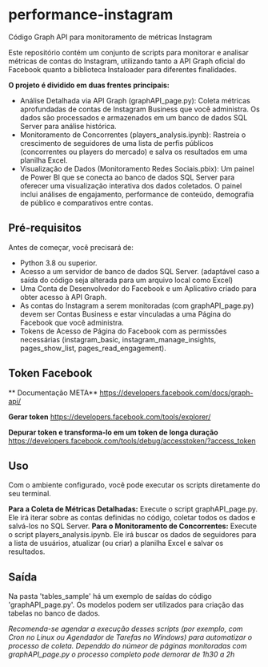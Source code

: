 # performance-instagram
Código Graph API  para monitoramento de métricas Instagram

Este repositório contém um conjunto de scripts para monitorar e analisar métricas de contas do Instagram, utilizando tanto a API Graph oficial do Facebook quanto a biblioteca Instaloader para diferentes finalidades.

**O projeto é dividido em duas frentes principais:**
- Análise Detalhada via API Graph (graphAPI_page.py): Coleta métricas aprofundadas de contas de Instagram Business que você administra. Os dados são processados e armazenados em um banco de dados SQL Server para análise histórica.
- Monitoramento de Concorrentes (players_analysis.ipynb): Rastreia o crescimento de seguidores de uma lista de perfis públicos (concorrentes ou players do mercado) e salva os resultados em uma planilha Excel.
- Visualização de Dados (Monitoramento Redes Sociais.pbix): Um painel de Power BI que se conecta ao banco de dados SQL Server para oferecer uma visualização interativa dos dados coletados. O painel inclui análises de engajamento, performance de conteúdo, demografia de público e comparativos entre contas.

## Pré-requisitos
Antes de começar, você precisará de:

- Python 3.8 ou superior.
- Acesso a um servidor de banco de dados SQL Server. (adaptável caso a saída do código seja alterada para um arquivo local como Excel)
- Uma Conta de Desenvolvedor do Facebook e um Aplicativo criado para obter acesso à API Graph.
- As contas do Instagram a serem monitoradas (com graphAPI_page.py) devem ser Contas Business e estar vinculadas a uma Página do Facebook que você administra.
- Tokens de Acesso de Página do Facebook com as permissões necessárias (instagram_basic, instagram_manage_insights, pages_show_list, pages_read_engagement).

## Token Facebook

** Documentação META** 
https://developers.facebook.com/docs/graph-api/

**Gerar token**
https://developers.facebook.com/tools/explorer/

**Depurar token e transforma-lo em um token de longa duração**
https://developers.facebook.com/tools/debug/accesstoken/?access_token

## Uso
Com o ambiente configurado, você pode executar os scripts diretamente do seu terminal.

**Para a Coleta de Métricas Detalhadas:**
Execute o script graphAPI_page.py. Ele irá iterar sobre as contas definidas no código, coletar todos os dados e salvá-los no SQL Server.
**Para o Monitoramento de Concorrentes:**
Execute o script players_analysis.ipynb. Ele irá buscar os dados de seguidores para a lista de usuários, atualizar (ou criar) a planilha Excel e salvar os resultados.

## Saída
Na pasta 'tables_sample' há um exemplo de saídas do código 'graphAPI_page.py'. Os modelos podem ser utilizados para criação das tabelas no banco de dados.

*Recomenda-se agendar a execução desses scripts (por exemplo, com Cron no Linux ou Agendador de Tarefas no Windows) para automatizar o processo de coleta. Dependdo do númeor de páginas monitoradas com graphAPI_page.py o processo completo pode demorar de 1h30 a 2h*
